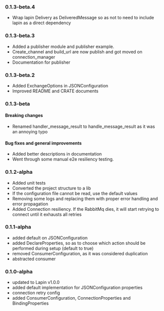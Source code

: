 ### 0.1.3-beta.4

* Wrap lapin Delivery as DeliveredMessage so as not to need to include lapin as a direct dependency

### 0.1.3-beta.3

* Added a publisher module and publisher example.
* Create_channel and build_url are now publish and got moved on connection_manager
* Documentation for publisher

### 0.1.3-beta.2

* Added ExchangeOptions in JSONConfiguration
* Improved README and CRATE documents

### 0.1.3-beta

#### Breaking changes

* Renamed handler_message_result to handle_message_result as it was an annoying typo

#### Bug fixes and general improvements

* Added better descriptions in documentation
* Went through some manual e2e resiliency testing.

### 0.1.2-alpha

* Added unit tests
* Converted the project structure to a lib
* If the configuration file cannot be read, use the default values
* Removing some logs and replacing them with proper error handling and error propagation
* Added Connection resiliency. If the RabbitMq dies, it will start retrying to connect until it exhausts all retries

### 0.1.1-alpha

* added default on JSONConfiguration
* added DeclareProperties, so as to choose which action should be performed during setup (default to true)
* removed ConsumerConfiguration, as it was considered duplication
* abstracted consumer

### 0.1.0-alpha

* updated to Lapin v1.0.0
* added default implementation for JSONConfiguration properties
* connection retry config
* added ConsumerConfiguration, ConnectionProperties and BindingProperties
